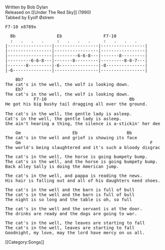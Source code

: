 Written by Bob Dylan<br>
Released on [[Under The Red Sky]] (1990)<br>
Tabbed by Eyolf Østrem

<pre class="chords">
F7-10 x8789x
</pre>

<pre class="tab">
  Bb                Eb                F7-10
  :   .   .   .     :   .   .   .     :   .   .   .
|-----------------|-----------------|-----------------|
|-----------------|-----------------|-----------------|
|-----------------|---------6-6-8---|-------8---------|
|---------6-6-8---|-------8---------|---------8-8-7---|
|-------8---------|-6---------------|-8---------------|
|-6---------------|-----------------|-----------------|
</pre>

<pre class="verse">
    Bb7
The cat's in the well, the wolf is looking down.
    Eb7
The cat's in the well, the wolf is looking down.
           F7-10                                Bb
He got his big bushy tail dragging all over the ground.

The cat's in the well, the gentle lady is asleep.
Cat's in the well, the gentle lady is asleep.
She ain't hearing a thing, the silence is a-stickin' her deep.
</pre>

<pre class="bridge">
    Gm                    Eb                   Bb
The cat's in the well and grief is showing its face
    Gm                                                  F
The world's being slaughtered and it's such a bloody disgrace.
</pre>

<pre class="verse">
The cat's in the well, the horse is going bumpety bump.
The cat's in the well, and the horse is going bumpety bump.
Back alley Sally is doing the American jump.
</pre>

<pre class="bridge">
The cat's in the well, and pappa is reading the news.
His hair is falling out and all of his daughters need shoes.
</pre>

<pre class="verse">
The cat's in the well and the barn is full of bull
The cat's in the well and the barn is full of bull
The night is so long and the table is oh, so full
</pre>

<pre class="bridge">
The cat's in the well and the servant is at the door.
The drinks are ready and the dogs are going to war.
</pre>

<pre class="verse">
The cat's in the well, the leaves are starting to fall
The cat's in the well, leaves are starting to fall
Goodnight, my love, may the lord have mercy on us all.
</pre>

[[Category:Songs]]